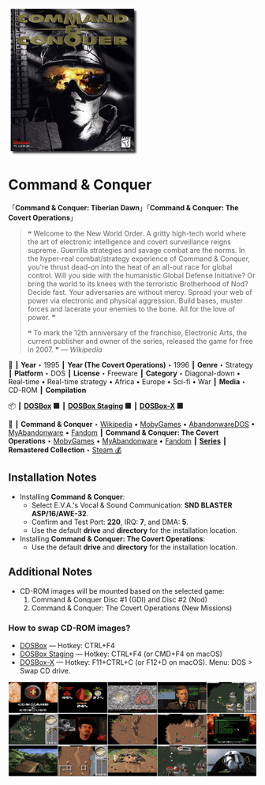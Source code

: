 ![](Thumbnail.png "application-thumbnail")

# Command & Conquer

「**Command & Conquer: Tiberian Dawn**」「**Command & Conquer: The Covert Operations**」

> ❝ Welcome to the New World Order. A gritty high-tech world where the art of electronic intelligence and covert surveillance reigns supreme. Guerrilla strategies and savage combat are the norms. In the hyper-real combat/strategy experience of Command & Conquer, you're thrust dead-on into the heat of an all-out race for global control. Will you side with the humanistic Global Defense Initiative? Or bring the world to its knees with the terroristic Brotherhood of Nod? Decide fast. Your adversaries are without mercy. Spread your web of power via electronic and physical aggression. Build bases, muster forces and lacerate your enemies to the bone. All for the love of power. ❞
>
> ❝ To mark the 12th anniversary of the franchise, Electronic Arts, the current publisher and owner of the series, released the game for free in 2007. ❞ — *Wikipedia*
>

📌 ┃ **Year** ‣ 1995 ┃ **Year (The Covert Operations)** ‣ 1996 ┃ **Genre** ‣ Strategy ┃ **Platform** ‣ DOS ┃ **License** ‣ Freeware ┃ **Category** ‣ Diagonal-down • Real-time • Real-time strategy • Africa • Europe • Sci-fi • War ┃ **Media** ‣ CD-ROM ┃ **Compilation** 

📦 ┃ **[DOSBox](https://www.dosbox.com/) 🟩** ┃ **[DOSBox Staging](https://dosbox-staging.github.io/) 🟩** ┃ **[DOSBox-X](https://dosbox-x.com/) 🟩** 

📎 ┃ **Command & Conquer** ‣ [Wikipedia](https://en.wikipedia.org/wiki/Command_%26_Conquer_(1995_video_game)) • [MobyGames](https://www.mobygames.com/game/338/command-conquer/) • [AbandonwareDOS](https://www.abandonwaredos.com/abandonware-game.php?abandonware=Command+%26amp%3B+Conquer&gid=2345) • [MyAbandonware](https://www.myabandonware.com/game/command-conquer-2r7) • [Fandom](https://cnc.fandom.com/wiki/Command_%26_Conquer_(1995)) ┃ **Command & Conquer: The Covert Operations** ‣ [MobyGames](https://www.mobygames.com/game/883/command-conquer-the-covert-operations/) • [MyAbandonware](https://www.myabandonware.com/game/command-conquer-the-covert-operations-arg) • [Fandom](https://cnc.fandom.com/wiki/Command_%26_Conquer:_The_Covert_Operations) ┃ **[Series](https://en.wikipedia.org/wiki/Command_%26_Conquer)** ┃ **Remastered Collection** ‣ [Steam 💰](https://store.steampowered.com/app/1213210/Command__Conquer_Remastered_Collection/) 

## Installation Notes
- Installing **Command & Conquer**:
  - Select E.V.A.'s Vocal & Sound Communication: **SND BLASTER ASP/16/AWE-32**.
  - Confirm and Test Port: **220**, IRQ: **7**, and DMA: **5**.
  - Use the default **drive** and **directory** for the installation location.
- Installing **Command & Conquer: The Covert Operations**:
  - Use the default **drive** and **directory** for the installation location.

## Additional Notes
- CD-ROM images will be mounted based on the selected game:
  1. Command & Conquer Disc #1 (GDI) and Disc #2 (Nod)
  2. Command & Conquer: The Covert Operations (New Missions)

### How to swap CD-ROM images?
- [DOSBox](https://www.dosbox.com/wiki/DOSBox_FAQ#Swapping_CD_images) — Hotkey: CTRL+F4
- [DOSBox Staging](https://github.com/dosbox-staging/dosbox-staging/blob/main/README) — Hotkey: CTRL+F4 (or CMD+F4 on macOS)
- [DOSBox-X](https://dosbox-x.com/wiki/Guide%3AManaging-image-files-in-DOSBox%E2%80%90X#_mounting_multiple_cd_or_dvd_images) — Hotkey: F11+CTRL+C (or F12+D on macOS). Menu: DOS > Swap CD drive.

![](Montage.png "Command & Conquer")

